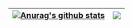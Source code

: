 | <a href="https://github.com/anuraghazra/github-readme-stats"><img align="center" src="https://github-readme-stats.vercel.app/api?username=Yuqi154&show_icons=true&theme=buefy&hide_border=true?count_private=true&locale=cn" alt="Anurag's github stats" /></a> | <a href="https://github.com/anuraghazra/github-readme-stats"><img align="center" src="https://github-readme-stats.vercel.app/api/top-langs/?username=Yuqi154&layout=compact&theme=buefy&hide_border=true&locale=cn" /></a> |
| ------------- | ------------- |
